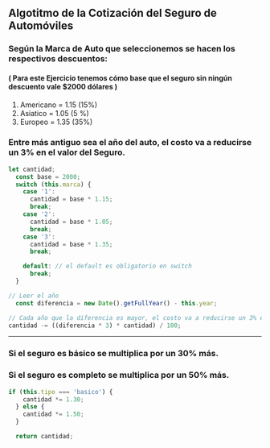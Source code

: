 ## Algotitmo de la Cotización del Seguro de Automóviles

### Según la Marca de Auto que seleccionemos se hacen los respectivos descuentos:

#### ( Para este Ejercicio tenemos cómo base que el seguro sin ningún descuento vale $2000 dólares )

1. Americano = 1.15 (15%)
2. Asiatico = 1.05 (5 %)
3. Europeo = 1.35 (35%)

### Entre más antiguo sea el año del auto, el costo va a reducirse un 3% en el valor del Seguro.

```javascript
let cantidad;
  const base = 2000;
  switch (this.marca) {
    case '1':
      cantidad = base * 1.15;
      break;
    case '2':
      cantidad = base * 1.05;
      break;
    case '3':
      cantidad = base * 1.35;
      break;

    default: // el default es obligatorio en switch
      break;
  }

// Leer el año
  const diferencia = new Date().getFullYear() - this.year;

// Cada año que la diferencia es mayor, el costo va a reducirse un 3% en el valor del Seguro
cantidad -= ((diferencia * 3) * cantidad) / 100;
```

* * *

### Si el seguro es básico se multiplica por un 30% más.
### Si el seguro es completo se multiplica por un 50% más.
```javascript
if (this.tipo === 'basico') {
    cantidad *= 1.30;
  } else {
    cantidad *= 1.50;
  }

  return cantidad;
```

